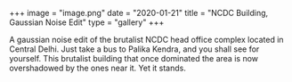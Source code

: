 
+++
image = "image.png"
date = "2020-01-21"
title = "NCDC Building, Gaussian Noise Edit"
type = "gallery"
+++

A gaussian noise edit of the brutalist NCDC head office complex located in Central Delhi. Just take a bus to Palika Kendra, and you shall see for yourself. This brutalist building that once dominated the area is now overshadowed by the ones near it. Yet it stands.
